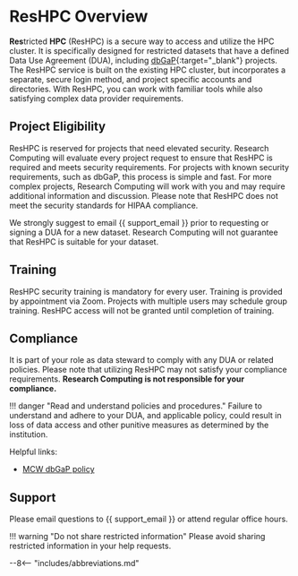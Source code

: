 # ResHPC Overview

**Res**tricted **HPC** (ResHPC) is a secure way to access and utilize the HPC cluster. It is specifically designed for restricted datasets that have a defined Data Use Agreement (DUA), including [dbGaP](https://www.ncbi.nlm.nih.gov/gap/){:target="_blank"} projects. The ResHPC service is built on the existing HPC cluster, but incorporates a separate, secure login method, and project specific accounts and directories. With ResHPC, you can work with familiar tools while also satisfying complex data provider requirements.

## Project Eligibility

ResHPC is reserved for projects that need elevated security. Research Computing will evaluate every project request to ensure that ResHPC is required and meets security requirements. For projects with known security requirements, such as dbGaP, this process is simple and fast. For more complex projects, Research Computing will work with you and may require additional information and discussion. Please note that ResHPC does not meet the security standards for HIPAA compliance.

We strongly suggest to email {{ support_email }} prior to requesting or signing a DUA for a new dataset. Research Computing will not guarantee that ResHPC is suitable for your dataset.

## Training

ResHPC security training is mandatory for every user. Training is provided by appointment via Zoom. Projects with multiple users may schedule group training. ResHPC access will not be granted until completion of training.

## Compliance

It is part of your role as data steward to comply with any DUA or related policies. Please note that utilizing ResHPC may not satisfy your compliance requirements. **Research Computing is not responsible for your compliance.**

!!! danger "Read and understand policies and procedures."
    Failure to understand and adhere to your DUA, and applicable policy, could result in loss of data access and other punitive measures as determined by the institution.

Helpful links:

* [MCW dbGaP policy](https://infoscope.mcw.edu/Corporate-Policies/dbGaP-Data-Use-Security.htm)

## Support

Please email questions to {{ support_email }} or attend regular office hours.

!!! warning "Do not share restricted information"
    Please avoid sharing restricted information in your help requests.

--8<-- "includes/abbreviations.md"
